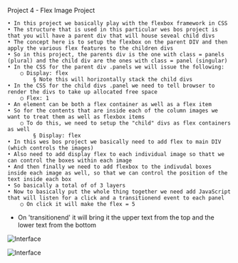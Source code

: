 Project 4 - Flex Image Project

	• In this project we basically play with the flexbox framework in CSS
	• The structure that is used in this particular wes bos project is that you will have a parent div that will house seveal child divs
	• The concept here is to setup the flexbox on the parent DIV and then apply the various flex features to the children divs
	• So in this project, the parents div is the one with class = panels (plural) and the child div are the ones with class = panel (singular)
	• In the CSS for the parent div .panels we will issue the following:
		○ Display: flex
			§ Note this will horizontally stack the child divs
	• In the CSS for the child divs .panel we need to tell browser to render the divs to take up allocated free space
		○ Flex: 1
	• An element can be both a flex container as well as a flex item
	• So for the contents that are inside each of the column images we want to treat them as well as flexbox items
		○ To do this, we need to setup the "child" divs as flex containers as well
			§ Display: flex
	• In this wes bos project we basically need to add flex to main DIV (which controls the images)
	• Also need to add display flex to each individual image so thatt we can control the boxes within each image
	• And then finally we need to add flexbox to the indivudal boxes inside each image as well, so that we can control the position of the text inside each box
	• So basically a total of of 3 layers
	• Now to basically put the whole thing together we need add JavaScript that will listen for a click and a transitionend event to each panel
		○ On click it will make the flex = 5
  * On 'transitionend' it will bring it the upper text from the top and the lower text from the bottom

![Interface](UI.PNG)

![Interface](UI1.PNG)

